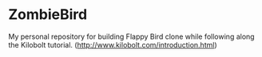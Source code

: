 # ZombieBird
My personal repository for building Flappy Bird clone while following along the Kilobolt tutorial. (http://www.kilobolt.com/introduction.html)
